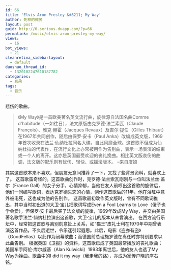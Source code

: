 ```yaml
---
id: 66
title: 'Elvis Aron Presley &#8211; My Way'
author: 死神的微笑
layout: post
guid: http://0.serious.duapp.com/?p=66
permalink: /music/elvis-aron-presley-my-way/
views:
  - 16
bot_views:
  - 21
cleanretina_sidebarlayout:
  - default
duoshuo_thread_id:
  - 1320102247610187782
categories:
  - 耳朵
tags:
  - 音乐
---
```

悲伤的歌曲。

> 《My Way》是一首欧美著名英文流行曲，旋律源自法国名曲Comme d'habitude（一如往日），法文原版由克罗德&middot;法兰索瓦（Claude Fran&ccedil;ois）、雅克&middot;赫霍（Jacques Revaux）及吉尔&middot;提伯（Gilles Thibaut）在1967年共同创作，随后由保罗&middot;安卡（Paul Anka）改编成英文版，1969年首次收录在法兰&middot;仙纳杜拉同名大碟，自此风靡全球。这首歌不但成为仙纳杜拉的代表作，在流行文化上亦常被用作为告别曲，表示一场表演的结束或一个人的离开。这亦是英国最受欢迎的丧礼挽曲。相比英文版哀伤的曲调，法文版的配乐则有忧伤、轻快、或摇滚版本。 &#8211;来自度娘

其实这首歌本来不喜欢，但朋友无意间推荐了一下，又找了些背景资料，就喜欢上了。 这首歌蛮奇怪的。这首歌曲创作时，克罗德&middot;法兰索瓦刚刚与一位叫法兰丝&middot;盖尔（France Gall）的女子分手，心情抑郁，当他在友人前哼出这首歌的旋律后，他们一同编写歌词，表达克罗德失恋的心情，创作这首歌后的11年，他在浴缸中意外被电死，这也成为他的告别作。 这首歌最初改作英文版时，曾有不同歌词推出，其中当时初出道的大卫&middot;宝儿把歌词写成Even a Fool Learns to Love（傻子也学会爱），但保罗&middot;安卡最后买了法文版的旋律，1969年改成My Way，并交由美国著名歌手法兰&middot;仙纳杜拉演出这首歌，大卫&middot;宝儿的版本从未曾演出。 在西方流行乐坛中，经常把这首歌与离别刻意扯上关系，如&ldquo;猫王&rdquo;皮礼士利在1970年中期曾表演这首作品，不久后逝世，令乐迷引起遐思。此后，电影《盗亦有盗》（GoodFellas）以此作为闭幕歌曲；而德国前总理施罗德在离任时亦特别要求以此曲告别。 根据英国《卫报》的资料，这首歌已成了英国最常播放的丧礼歌曲；美国车手阿伦&middot;库尔威基（Alan Kulwicki）1993年离世后，他的友人也选了My Way为挽曲。歌曲中的I did it my way（我走我的路），亦成为家传户晓的座右铭。